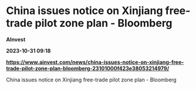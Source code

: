 # China issues notice on Xinjiang free-trade pilot zone plan - Bloomberg
**AInvest**

**2023-10-31 09:18**

**https://www.ainvest.com/news/china-issues-notice-on-xinjiang-free-trade-pilot-zone-plan-bloomberg-23101000f423e38053214979/**

China issues notice on Xinjiang free-trade pilot zone plan - Bloomberg